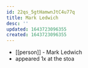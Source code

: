 ```yaml
---
id: 22qs_5gtHamwnJtC4u77q
title: Mark Ledwich
desc: ''
updated: 1643723096355
created: 1643723096355
---
```



- [[person]] - Mark Ledwich
- appeared 1x at the stoa

